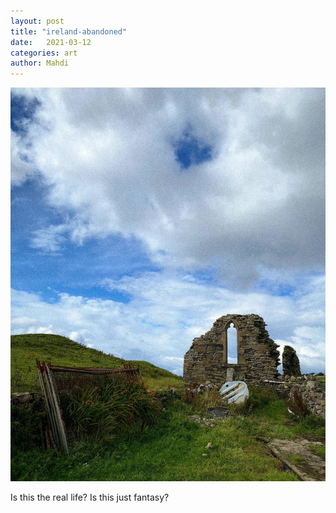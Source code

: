 ```yaml
---
layout: post
title: "ireland-abandoned"
date:   2021-03-12
categories: art
author: Mahdi
---
```


![ireland-abandoned](/img/arts/ireland-abandoned.jpg)

<span class='image-details'>
Is this the real life? Is this just fantasy?
</span>
